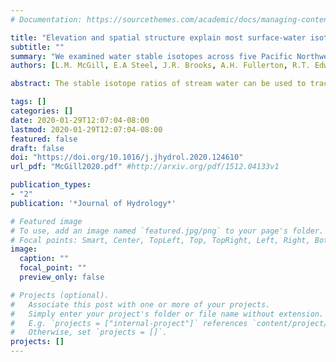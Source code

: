 ```yaml
---
# Documentation: https://sourcethemes.com/academic/docs/managing-content/

title: "Elevation and spatial structure explain most surface-water isotopic variation across five Pacific Coast basins"
subtitle: ""
summary: "We examined water stable isotopes across five Pacific Northwest rivers to see how isotope drivers and spatial patterns differed. "
authors: [L.M. McGill, E.A Steel, J.R. Brooks, A.H. Fullerton, R.T. Edwards]

abstract: The stable isotope ratios of stream water can be used to trace water sources within river basins; however, drivers of variation in water isotopic spatial patterns across basins must be understood before ecologically relevant and isotopically distinct water sources can be identified and this tool efficiently applied. We measured the isotope ratios of surface-water samples collected during summer low-flow across five basins in Washington and southeast Alaska (Snoqualmie, Green, Skagit, and Wenatchee Rivers, and Cowee Creek) and compared models (isoscapes) describing the spatial variation in surface-water isotope ratios across a range of hydraulic and climatic conditions. We found strong correlations between mean catchment elevation and surface-water isotopic ratios on the windward west side of the Cascades and in Alaska, explaining 48-90% of variation in δ18O values. Conversely, in the Wenatchee basin, located leeward of the Cascade Range, mean catchment elevation alone had no predicative power. The elevation relationship and predictive isoscapes varied between basins, even those adjacent to each other. Applying spatial stream network models (SSNMs) to the Snoqualmie and Wenatchee Rivers, we found incorporating Euclidean and flow-connected spatial autocovariance improved explanatory power. SSNMs improved the accuracy of river water isoscapes in all cases; however, their utility was greater for the Wenatchee basin, where covariates explained only a small proportion of total variation. Our study provides insights into why basin-scale surface-water isoscapes may vary even in adjacent basins and the importance of incorporating spatial autocorrelation in isoscapes. For determining source water contributions to downstream waters, our results indicate that surface water isoscapes should be developed for each basin of interest.

tags: []
categories: []
date: 2020-01-29T12:07:04-08:00
lastmod: 2020-01-29T12:07:04-08:00
featured: false
draft: false
doi: "https://doi.org/10.1016/j.jhydrol.2020.124610"
url_pdf: "McGill2020.pdf" #http://arxiv.org/pdf/1512.04133v1

publication_types:
- "2"
publication: '*Journal of Hydrology*'

# Featured image
# To use, add an image named `featured.jpg/png` to your page's folder.
# Focal points: Smart, Center, TopLeft, Top, TopRight, Left, Right, BottomLeft, Bottom, BottomRight.
image:
  caption: ""
  focal_point: ""
  preview_only: false

# Projects (optional).
#   Associate this post with one or more of your projects.
#   Simply enter your project's folder or file name without extension.
#   E.g. `projects = ["internal-project"]` references `content/project/deep-learning/index.md`.
#   Otherwise, set `projects = []`.
projects: []
---
```

